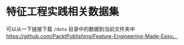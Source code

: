 # 特征工程实践相关数据集

可以从一下链接下载 `/data` 目录中的数据到当前文件夹中  https://github.com/PacktPublishing/Feature-Engineering-Made-Easy。

